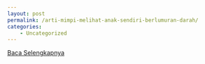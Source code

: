 ```yaml
---
layout: post
permalink: /arti-mimpi-melihat-anak-sendiri-berlumuran-darah/
categories:
    - Uncategorized
---
```


[Baca Selengkapnya](/08)